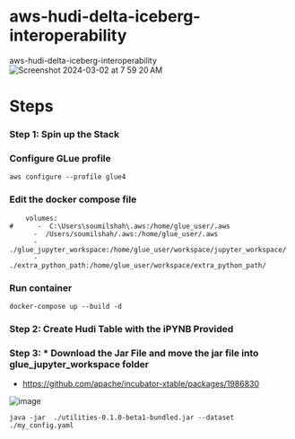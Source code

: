 # aws-hudi-delta-iceberg-interoperability
aws-hudi-delta-iceberg-interoperability
![Screenshot 2024-03-02 at 7 59 20 AM](https://github.com/soumilshah1995/aws-hudi-delta-iceberg-interoperability/assets/39345855/bc166c03-3757-4852-b71a-90fa7ab7c4ec)


# Steps 

### Step 1: Spin up the Stack 


### Configure GLue profile 
```
aws configure --profile glue4
```


### Edit the docker compose file 
```
    volumes:
#      -  C:\Users\soumilshah\.aws:/home/glue_user/.aws
      -  /Users/soumilshah/.aws:/home/glue_user/.aws
      - ./glue_jupyter_workspace:/home/glue_user/workspace/jupyter_workspace/
      - ./extra_python_path:/home/glue_user/workspace/extra_python_path/
```

### Run container 
```
docker-compose up --build -d
```

### Step 2: Create Hudi Table with the iPYNB Provided 


### Step 3: *  Download the Jar File and move the jar file into glue_jupyter_workspace folder


*  https://github.com/apache/incubator-xtable/packages/1986830



![image](https://github.com/soumilshah1995/aws-hudi-delta-iceberg-interoperability/assets/39345855/7cbad682-1817-4e8f-a44d-f05adc71897a)





```
java -jar  ./utilities-0.1.0-beta1-bundled.jar --dataset ./my_config.yaml

```


